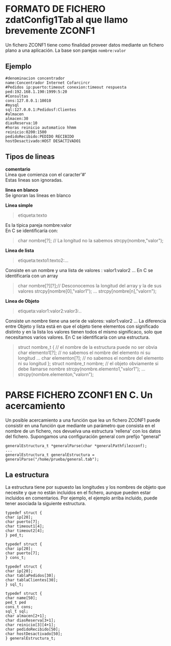 # FORMATO DE FICHERO zdatConfig1Tab al que llamo brevemente ZCONF1
Un fichero ZCONF1 tiene como finalidad proveer datos mediante un fichero plano a una aplicación. La base son parejas `nombre:valor`
## Ejemplo
~~~
#denominacion concentrador
name:Concentrador Internet Cofarcircr
#Pedidos ip:puerto:timeout conexion:timeout respuesta
ped:192.168.1.190:1999:5:20
#Consultas
cons:127.0.0.1:10010
#mysql
sql:127.0.0.1:Pedidosf:Clientes
#almacen
almacen:30
diasReserva:10
#horas reinicio automatico hhmm
reinicio:0200:1500
pedidoRecibido:PEDIDO RECIBIDO
hostDesactivado:HOST DESACTIVADO1
~~~

## Tipos de lineas

**comentario**  
	Linea que comienza con el caracter'#'  
	Estas lineas son ignoradas.

**linea en blanco**  
	Se ignoran las lineas en blanco

**Linea simple**
>etiqueta:texto

Es la típica pareja nombre:valor  
En C se identificaría con:
> char nombre[?]; // La longitud no la sabemos
strcpy(nombre,"valor");

**Linea de lista**
> etiqueta:texto1:texto2:...

Consiste en un nombre y una lista de valores : valor1:valor2 ...
En C se identificaría con un array
> char nombre[?][?];// Desconocemos la longitud del array y la de sus valores
strcpy[nombre[0],"valor1");
...
strcpy[nombre[n],"valorn");

**Linea de Objeto**
>etiqueta:valor1:valor2:valor3:..

Consiste un nombre tiene una serie de valores: valor1:valor2 ...
La diferencia entre Objeto y lista está en que el objeto tiene elementos con significado distinto y en la lista los valores tienen todos el mismo significaco, solo que necesitamos varios valores.
En C se identificaría con una estructura.
> struct nombre_t { // el nombre de la estructura puede no ser obvia
char elemento1[?]; // no sabemos el nombre del elemento ni su longitud
...
char elementon[?]; // no sabemos el nombre del elemento ni su longitud
};
struct nombre_t nombre; // el objeto obviamente si debe llamarse nombre
strcpy(nombre.elemento1,"valor1");
...
strcpy(nombre.elementon,"valorn");

# PARSE FICHERO ZCONF1 EN C. Un acercamiento
Un posible acercamiento a una función que lea un fichero ZCONF1 puede consistir en una función que mediante un parámetro que consista en el nombre de un fichero, nos devuelva una estructura 'rellena' con los datos del fichero.
Supongamos una configuración general com prefijo "general"
~~~
generalEstructura_t *generalParse(char *generalPathfilezconf);
...
generalEstructura_t generalEstructura = generalParse("/home/prueba/general.tab");
~~~
## La estructura
La estructura tiene por supuesto las longitudes y los nombres de objeto que necesite y que no están incluidos en el fichero, aunque pueden estar incluidos en comentarios.
Por ejemplo, el ejemplo arriba incluido, puede tener asociada la siguiente estructura.
~~~
typedef struct {
char ip[20];
char puerto[7];
char timeout1[4];
char timeout2[4];
} ped_t;
~~~
~~~
typedef struct {
char ip[20];
char puerto[7];
} cons_t;
~~~
~~~
typedef struct {
char ip[20];
char tablaPedidos[30];
char tablaClientes[30];
} sql_t;
~~~
~~~
typedef struct {
char name[50];
ped_t ped
cons_t cons;
sql_t sql;
char almacen[2+1];
char diasReserva[3+1];
char reinicio[3][4+1];
char pedidoRecibido[50];
char hostDesactivado[50];
} generalEstructura_t;
~~~

